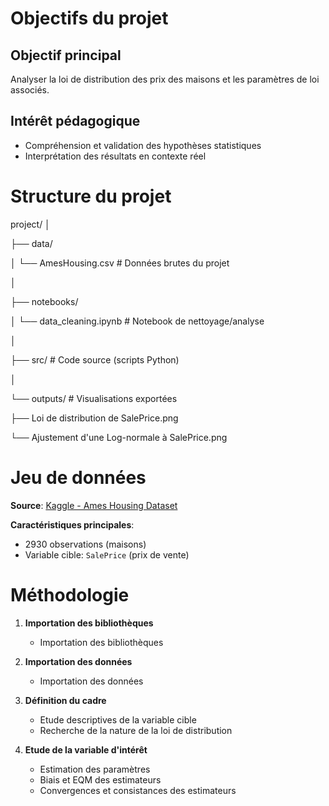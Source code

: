 # Objectifs du projet
## Objectif principal
Analyser la loi de distribution des prix des maisons et les paramètres de loi associés.

## Intérêt pédagogique
- Compréhension et validation des hypothèses statistiques
- Interprétation des résultats en contexte réel


# Structure du projet
project/
│

├── data/

│ └── AmesHousing.csv # Données brutes du projet

│

├── notebooks/

│ └── data_cleaning.ipynb # Notebook de nettoyage/analyse

│

├── src/ # Code source (scripts Python)

│

└── outputs/ # Visualisations exportées

├── Loi de distribution de SalePrice.png

└── Ajustement d'une Log-normale à SalePrice.png


# Jeu de données

**Source**: [Kaggle - Ames Housing Dataset](https://www.kaggle.com/c/house-prices-advanced-regression-techniques/data)

**Caractéristiques principales**:
- 2930 observations (maisons)
- Variable cible: `SalePrice` (prix de vente)


# Méthodologie
1. **Importation des bibliothèques**
    - Importation des bibliothèques

2. **Importation des données**
    - Importation des données

3. **Définition du cadre**
   - Etude descriptives de la variable cible
   - Recherche de la nature de la loi de distribution

4. **Etude de la variable d'intérêt**
   - Estimation des paramètres
   - Biais et EQM des estimateurs
   - Convergences et consistances des estimateurs

